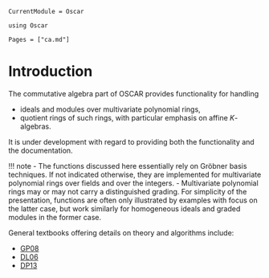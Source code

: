 ```@meta
CurrentModule = Oscar
```

```@setup oscar
using Oscar
```

```@contents
Pages = ["ca.md"]
```

# Introduction

The commutative algebra part of OSCAR provides functionality for handling
- ideals and modules over multivariate polynomial rings,
- quotient rings of such rings, with particular emphasis on affine $K$-algebras.

It is under development with regard to providing both the functionality and the documentation. 

!!! note
    - The functions discussed here essentially rely on Gröbner basis techniques. If not indicated otherwise, they are  implemented for multivariate polynomial rings over fields and over the integers.
    - Multivariate polynomial rings may or may not carry a distinguished grading. For simplicity of the presentation, functions are often only illustrated by examples with focus on the latter case, but work similarly for homogeneous ideals and graded modules in the former case.


General textbooks offering details on theory and algorithms include: 
- [GP08](@cite)
- [DL06](@cite)
- [DP13](@cite)

